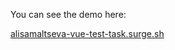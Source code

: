 You can see the demo here:

[alisamaltseva-vue-test-task.surge.sh](alisamaltseva-vue-test-task.surge.sh)